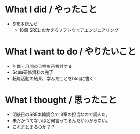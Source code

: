 # What I did / やったこと
- SRE本読んだ
  - 18章 SREにおかえるソフトウェアエンジニアリング

# What I want to do / やりたいこと
- 年間・月間の目標を再検討する
- Scala研修資料の完了
- 転職活動の結果、学んだことをblogに書く

# What I thought / 思ったこと
- 明後日のSRE本輪読会で18章の担当なので読んだ。
- 未だかつてないほど何言ってるんだかわからない。
- これまとまるのか？？
